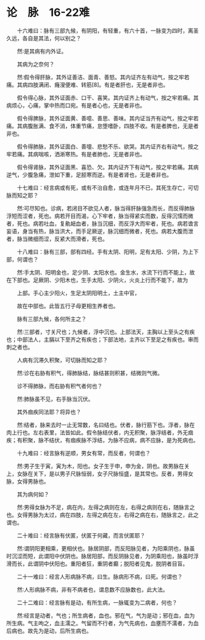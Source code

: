 # 论　脉　16-22难
　　十六难曰：脉有三部九候，有阴阳，有轻重，有六十首，一脉变为四时，离圣久远，各自是其法，何以别之？

　　然∶是其病有内外证。

　　其病为之奈何？

　　然∶假令得肝脉，其外证善洁、面青、善怒。其内证齐左有动气，按之牢若痛。其病四肢满闭、癃溲便难、转筋[8]。有是者肝也，无是者非也。

　　假令得心脉，其外证面赤、口干、喜笑。其内证齐上有动气，按之牢若痛。其病烦心，心痛，掌中热而口宛。有是者心也，无是者非也。

　　假令得脾脉，其外证面黄、善噫、善思、善味。其内证当齐有动气，按之牢若痛。其病腹胀满、食不消，体重节痛，怠堕嗜卧，四肢不收。有是者脾也，无是者非也。

　　假令得肺脉，其外证面白、善嚏、悲愁不乐、欲哭。其内证齐右有动气，按之牢若痛。其病喘咳，洒淅寒热。有是者肺也，无是者非也。

　　假令得肾脉，其外证面黑、喜恐、欠。其内证齐下有动气，按之牢若痛。其病逆气，少腹急痛，泄如下重，足胫寒而逆。有是者肾也，无是者非也。

　　十七难曰：经言病或有死，或有不治自愈，或连年月不已，其死生存亡，可切脉而知之耶？

　　然∶可尽知也。诊病，若闭目不欲见人者，脉当得肝脉强急而长，而反得肺脉浮短而涩者，死也。病若开目而渴，心下牢者，脉当得紧实而数，反得沉懦而微者，死也。病若吐血，复鼽衄血者，脉当沉细，而反浮大而牢者，死也。病若谵言妄语，身当有热，脉当洪大，而手足厥逆，脉沉细而微者，死也。病若大腹而泄者，脉当微细而涩，反紧大而滑者，死也。

　　十八难曰：脉有三部，部有四经。手有太阴、阳明，足有太阳、少阴，为上下部，何谓也？

　　然∶手太阴、阳明金也，足少阴、太阳水也。金生水，水流下行而不能上，故在下部也。足厥阴、少阳木也，生手太阳、少阴火，火炎上行而不能下，故为

　　上部。手心主少阳火，生足太阴阳明土，土主中官，

　　故在中部也。此皆五行子母更相生养者也。

　　脉有三部九候，各何所主之？

　　然∶三部者，寸关尺也；九候者，浮中沉也。上部法天，主胸以上至头之有疾也；中部法人，主膈以下至齐之有疾也；下部法地，主齐以下至足之有疾也。审而刺之者也。

　　人病有沉滞久积聚，可切脉而知之耶？

　　然∶诊在右胁有积气，得肺脉结，脉结甚则积甚，结微则气微。

　　诊不得肺脉，而右胁有积气者何也？

　　然∶肺脉虽不见，右手脉当沉伏。

　　其外痼疾同法耶？将异也？

　　然∶结者，脉来去时一止无常数，名曰结也。伏者，脉行筋下也。浮者，脉在肉上行也。左右表里，法皆如此。假令脉结伏者，内无积聚，脉浮结者，外无痼疾；有积聚，脉不结伏，有痼疾脉不浮结，为脉不应病，病不应脉，是为死病也。

　　十九难曰：经言脉有逆顺，男女有常，而反者，何谓也？

　　然∶男子生于寅，寅为木，阳也。女子生于申，申为金，阴也。故男脉在关上，女脉在关下，是以男子尺脉恒弱，女子尺脉恒盛，是其常也。反者，男得女脉，女得男脉也。

　　其为病何如？

　　然∶男得女脉为不足，病在内，左得之病则在左，右得之病则在右，随脉言之也。女得男脉为太过，病在四肢，左得之病在左，右得之病在右，随脉言之，此之谓也。

　　二十难曰：经言脉有伏匿，伏匿于何藏，而言伏匿耶？

　　然∶谓阴阳更相乘，更相伏也。脉居阴部，而反阳脉见者，为阳乘阴也，脉虽时沉涩而短，此谓阳中伏阴也。脉居阳部，而反阴脉见者，为阴乘阳也，脉虽时浮滑而长，此谓阴中伏阳也。重阳者狂，重阴者癫；脱阳者见鬼，脱阴者目盲。

　　二十一难曰：经言人形病脉不病，曰生。脉病形不病，曰死。何谓也？

　　然∶人形病脉不病，非有不病者也，谓息数不应脉数也，此大法。

　　二十二难曰：经言脉有是动，有所生病，一脉辄变为二病者，何也？

　　然∶经言是动者，气也；所生病者，血也。邪在气，气为是动；邪在血，血为所生病。气主呴之，血主濡之。气留而不行者，为气先病也，血壅而不濡者，为血后病也。故先为是动，后所生病也。
